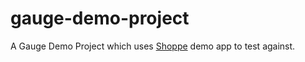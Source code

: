 # gauge-demo-project

A Gauge Demo Project which uses [Shoppe](https://github.com/tryshoppe/shoppe-example) demo app to test against.
